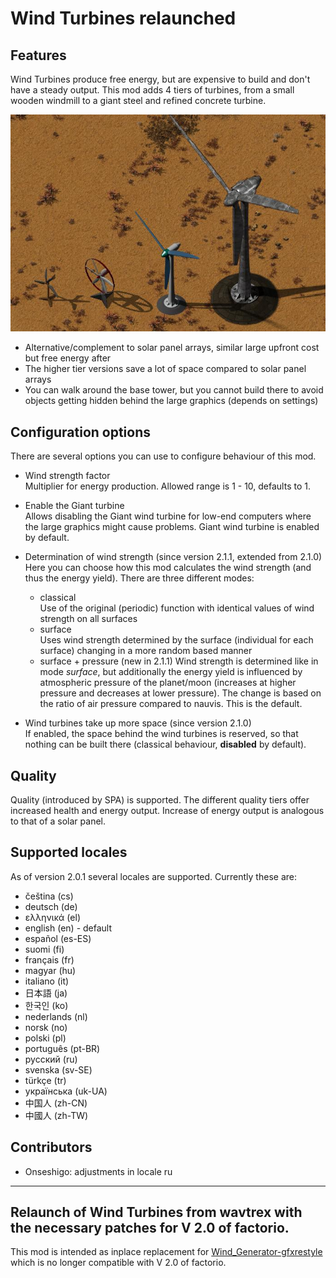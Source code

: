 # Wind Turbines relaunched
## Features
Wind Turbines produce free energy, but are expensive to build and don't have a steady output.
This mod adds 4 tiers of turbines, from a small wooden windmill to a giant steel and refined concrete turbine.

![wind turbines](https://github.com/xyzzycgn/Wind-Turbines-relaunched/blob/main/turbines.jpg?raw=true)
- Alternative/complement to solar panel arrays, similar large upfront cost but free energy after
- The higher tier versions save a lot of space compared to solar panel arrays
- You can walk around the base tower, but you cannot build there to avoid objects getting hidden behind the 
  large graphics (depends on settings)

## Configuration options
There are several options you can use to configure behaviour of this mod.
- Wind strength factor  
  Multiplier for energy production. Allowed range is 1 - 10, defaults to 1.

- Enable the Giant turbine  
  Allows disabling the Giant wind turbine for low-end computers where the large graphics might cause problems. 
  Giant wind turbine is enabled by default.

- Determination of wind strength (since version 2.1.1, extended from 2.1.0)  
  Here you can choose how this mod calculates the wind strength (and thus the energy yield). There are three different modes:
  - classical  
    Use of the original (periodic) function with identical values of wind strength on all surfaces
  - surface  
    Uses wind strength determined by the surface (individual for each surface) changing in a more random based manner
  - surface + pressure (new in 2.1.1) 
    Wind strength is determined like in mode _surface_, but additionally the energy yield is influenced by atmospheric 
    pressure of the planet/moon (increases at higher pressure and decreases at lower pressure). The change is based on 
    the ratio of air pressure compared to nauvis. This is the default.

- Wind turbines take up more space (since version 2.1.0)    
  If enabled, the space behind the wind turbines is reserved, so that nothing can be built there (classical behaviour, 
  **disabled** by default).

## Quality
Quality (introduced by SPA) is supported. The different quality tiers offer increased health and energy output.
Increase of energy output is analogous to that of a solar panel.

## Supported locales
As of version 2.0.1 several locales are supported. Currently these are:
- čeština (cs)
- deutsch (de)
- ελληνικά (el)
- english (en) - default
- español (es-ES)
- suomi (fi)
- français (fr)
- magyar (hu)
- italiano (it)
- 日本語 (ja)
- 한국인 (ko)
- nederlands (nl)
- norsk (no)
- polski (pl)
- português (pt-BR)
- русский (ru)
- svenska (sv-SE)
- türkçe (tr)
- українська (uk-UA)
- 中国人 (zh-CN)
- 中國人 (zh-TW)

## Contributors
- Onseshigo: adjustments in locale ru

----
## Relaunch of Wind Turbines from wavtrex with the necessary patches for V 2.0 of factorio.
This mod is intended as inplace replacement for [Wind_Generator-gfxrestyle](https://mods.factorio.com/mod/Wind_Generator-gfxrestyle) 
which is no longer compatible with V 2.0 of factorio.
